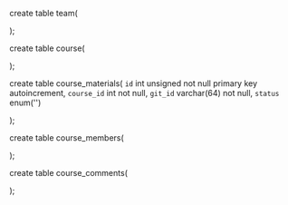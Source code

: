 create table team(


);

create table course(

);


create table course_materials(
    `id` int unsigned not null primary key autoincrement,
    `course_id` int not null,
    `git_id` varchar(64) not null,
    `status` enum('')

);


create table course_members(


);

create table course_comments(


);
